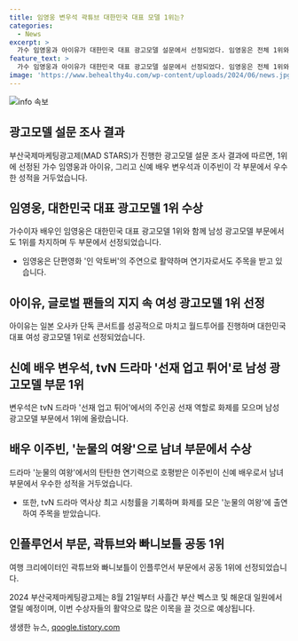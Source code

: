 ```yaml
---
title: 임영웅 변우석 곽튜브 대한민국 대표 모델 1위는?
categories:
  - News
excerpt: >
  가수 임영웅과 아이유가 대한민국 대표 광고모델 설문에서 선정되었다. 임영웅은 전체 1위와 남성 광고모델 부문 1위를, 아이유는 여성 광고모델 부문 1위를 차지했다. 변우석과 이주빈은 신인 광고모델로 선정되었고, 인플루언서 부문에서는 곽튜브와 빠니보틀이 공동 1위에 올랐다. 2024 부산국제마케팅광고제는 8월 21일부터 사흘간 부산 벡스코와 해운대 일원에서 열릴 예정이다.
feature_text: >
  가수 임영웅과 아이유가 대한민국 대표 광고모델 설문에서 선정되었다. 임영웅은 전체 1위와 남성 광고모델 부문 1위를, 아이유는 여성 광고모델 부문 1위를 차지했다. 변우석과 이주빈은 신인 광고모델로 선정되었고, 인플루언서 부문에서는 곽튜브와 빠니보틀이 공동 1위에 올랐다. 2024 부산국제마케팅광고제는 8월 21일부터 사흘간 부산 벡스코와 해운대 일원에서 열릴 예정이다.
image: 'https://www.behealthy4u.com/wp-content/uploads/2024/06/news.jpg'
---
```


<p><img src="https://www.behealthy4u.com/wp-content/uploads/2024/06/news.jpg" alt="info 속보" /></p>

<h2 data-ke-size="size26">광고모델 설문 조사 결과</h2>

<p data-ke-size="size16">부산국제마케팅광고제(MAD STARS)가 진행한 광고모델 설문 조사 결과에 따르면, 1위에 선정된 가수 임영웅과 아이유, 그리고 신예 배우 변우석과 이주빈이 각 부문에서 우수한 성적을 거두었습니다.</p>

<h2>임영웅, 대한민국 대표 광고모델 1위 수상</h2>

<p data-ke-size="size16">가수이자 배우인 임영웅은 대한민국 대표 광고모델 1위와 함께 남성 광고모델 부문에서도 1위를 차지하며 두 부문에서 선정되었습니다.</p>

<ul>
    <li>임영웅은 단편영화 '인 악토버'의 주연으로 활약하며 연기자로서도 주목을 받고 있습니다.</li>
</ul>

<h2>아이유, 글로벌 팬들의 지지 속 여성 광고모델 1위 선정</h2>

<p data-ke-size="size16">아이유는 일본 오사카 단독 콘서트를 성공적으로 마치고 월드투어를 진행하며 대한민국 대표 여성 광고모델 1위로 선정되었습니다.</p>

<h2>신예 배우 변우석, tvN 드라마 '선재 업고 튀어'로 남성 광고모델 부문 1위</h2>

<p data-ke-size="size16">변우석은 tvN 드라마 '선재 업고 튀어'에서의 주인공 선재 역할로 화제를 모으며 남성 광고모델 부문에서 1위에 올랐습니다.</p>

<h2>배우 이주빈, '눈물의 여왕'으로 남녀 부문에서 수상</h2>

<p data-ke-size="size16">드라마 '눈물의 여왕'에서의 탄탄한 연기력으로 호평받은 이주빈이 신예 배우로서 남녀 부문에서 우수한 성적을 거두었습니다.</p>

<ul>
    <li>또한, tvN 드라마 역사상 최고 시청률을 기록하며 화제를 모은 '눈물의 여왕'에 출연하여 주목을 받았습니다.</li>
</ul>

<h2>인플루언서 부문, 곽튜브와 빠니보틀 공동 1위</h2>

<p data-ke-size="size16">여행 크리에이터인 곽튜브와 빠니보틀이 인플루언서 부문에서 공동 1위에 선정되었습니다.</p>

<p data-ke-size="size16">2024 부산국제마케팅광고제는 8월 21일부터 사흘간 부산 벡스코 및 해운대 일원에서 열릴 예정이며, 이번 수상자들의 활약으로 많은 이목을 끌 것으로 예상됩니다.</p>
생생한 뉴스, <a href="https://qoogle.tistory.com" rel="dofollow">qoogle.tistory.com</a>


